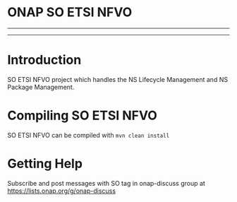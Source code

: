 # ONAP SO ETSI NFVO

----
----

# Introduction

SO ETSI NFVO project which handles the NS Lifecycle Management and NS Package Management.

# Compiling SO ETSI NFVO

SO ETSI NFVO can be compiled with `mvn clean install`

# Getting Help

Subscribe and post messages with SO tag in onap-discuss group at https://lists.onap.org/g/onap-discuss

